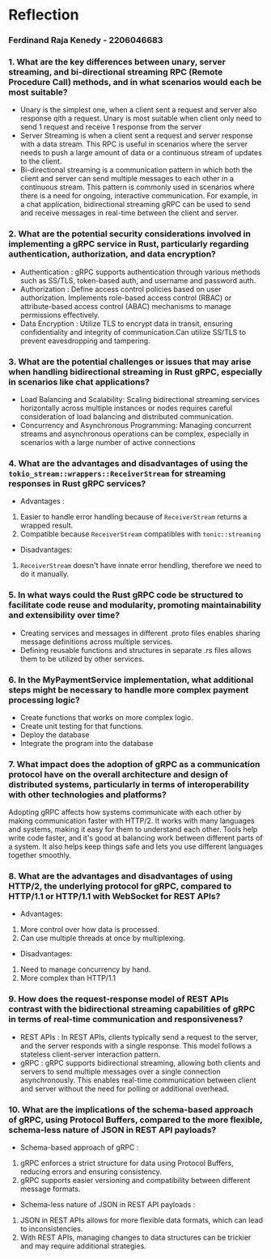 # Reflection
### Ferdinand Raja Kenedy - 2206046683

### 1. What are the key differences between unary, server streaming, and bi-directional streaming RPC (Remote Procedure Call) methods, and in what scenarios would each be most suitable?
- Unary is the simplest one,  when a client sent a request and server also response qith a request. Unary is most suitable when client only need to send 1 request and receive 1 response from the server
- Server Streaming is when a client sent a request and server response with a data stream. This RPC is useful in scenarios where the server needs to push a large amount of data or a continuous stream of updates to the client.
- Bi-directional streaming is a communication pattern in which both the client and server can send multiple messages to each other in a continuous stream. This pattern is commonly used in scenarios where there is a need for ongoing, interactive communication. For example, in a chat application, bidirectional streaming gRPC can be used to send and receive messages in real-time between the client and server.

### 2. What are the potential security considerations involved in implementing a gRPC service in Rust, particularly regarding authentication, authorization, and data encryption?
- Authentication : gRPC supports  authentication through various methods such as SS/TLS, token-based auth, and username and password auth.
- Authorization : Define access control policies based on user authorization. Implements role-based access control (RBAC) or attribute-based access control (ABAC) mechanisms to manage permissions effectively.
- Data Encryption : Utilize TLS to encrypt data in transit, ensuring confidentiality and integrity of communication.Can utilize SS/TLS to prevent eavesdropping and tampering.

### 3. What are the potential challenges or issues that may arise when handling bidirectional streaming in Rust gRPC, especially in scenarios like chat applications?
- Load Balancing and Scalability:
Scaling bidirectional streaming services horizontally across multiple instances or nodes requires careful consideration of load balancing and distributed communication.
- Concurrency and Asynchronous Programming:
Managing concurrent streams and asynchronous operations can be complex, especially in scenarios with a large number of active connections

### 4. What are the advantages and disadvantages of using the `tokio_stream::wrappers::ReceiverStream` for streaming responses in Rust gRPC services?
- Advantages :
1. Easier to handle error handling because of `ReceiverStream` returns a wrapped result.
2. Compatible because `ReceiverStream` compatibles with `tonic::streaming`
- Disadvantages:
1. `ReceiverStream` doesn't have innate error hendling, therefore we need to do it manually.

### 5. In what ways could the Rust gRPC code be structured to facilitate code reuse and modularity, promoting maintainability and extensibility over time?
- Creating services and messages in different .proto files enables sharing message definitions across multiple services.
- Defining reusable functions and structures in separate .rs files allows them to be utilized by other services.

### 6. In the MyPaymentService implementation, what additional steps might be necessary to handle more complex payment processing logic?
- Create functions that works on more complex logic.
- Create unit testing for that functions.
- Deploy the database
- Integrate the program into the database

### 7. What impact does the adoption of gRPC as a communication protocol have on the overall architecture and design of distributed systems, particularly in terms of interoperability with other technologies and platforms?
Adopting gRPC affects how systems communicate with each other by making communication faster with HTTP/2. It works with many languages and systems, making it easy for them to understand each other. Tools help write code faster, and it's good at balancing work between different parts of a system. It also helps keep things safe and lets you use different languages together smoothly.

### 8. What are the advantages and disadvantages of using HTTP/2, the underlying protocol for gRPC, compared to HTTP/1.1 or HTTP/1.1 with WebSocket for REST APIs?
- Advantages:
1. More control over how data is processed.
2. Can use multiple threads at once by multiplexing.

- Disadvantages:
1. Need to manage concurrency by hand.
2. More complex than HTTP/1.1

### 9. How does the request-response model of REST APIs contrast with the bidirectional streaming capabilities of gRPC in terms of real-time communication and responsiveness?
- REST APIs :
In REST APIs, clients typically send a request to the server, and the server responds with a single response. This model follows a stateless client-server interaction pattern.
- gRPC :
gRPC supports bidirectional streaming, allowing both clients and servers to send multiple messages over a single connection asynchronously. This enables real-time communication between client and server without the need for polling or additional overhead.

### 10. What are the implications of the schema-based approach of gRPC, using Protocol Buffers, compared to the more flexible, schema-less nature of JSON in REST API payloads?
- Schema-based approach of gRPC :
1. gRPC enforces a strict structure for data using Protocol Buffers, reducing errors and ensuring consistency.
2. gRPC supports easier versioning and compatibility between different message formats. 
- Schema-less nature of JSON in REST API payloads :
1. JSON in REST APIs allows for more flexible data formats, which can lead to inconsistencies.
2. With REST APIs, managing changes to data structures can be trickier and may require additional strategies.